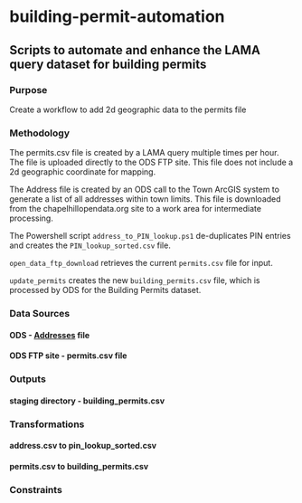 # building-permit-automation
## Scripts to automate and enhance the LAMA query dataset for building permits

### Purpose
Create a workflow to add 2d geographic data to the permits file 

### Methodology 
The permits.csv file is created by a LAMA query multiple times per hour. The file is uploaded directly to the ODS FTP site. This file does not include a 2d geographic coordinate for mapping.

The Address file is created by an ODS call to the Town ArcGIS system to generate a list of all addresses within town limits. This file is downloaded from the chapelhillopendata.org site to a work area for intermediate processing.

The Powershell script ```address_to_PIN_lookup.ps1``` de-duplicates PIN entries and creates the ```PIN_lookup_sorted.csv``` file.

```open_data_ftp_download``` retrieves the current ```permits.csv``` file for input.

```update_permits``` creates the new ```building_permits.csv``` file, which is processed by ODS for the Building Permits dataset.

### Data Sources
#### ODS - [Addresses](https://www.chapelhillopendata.org/explore/dataset/addresses) file

#### ODS FTP site - permits.csv file

### Outputs
#### staging directory - building_permits.csv


### Transformations
#### address.csv to pin_lookup_sorted.csv
#### permits.csv to building_permits.csv

### Constraints